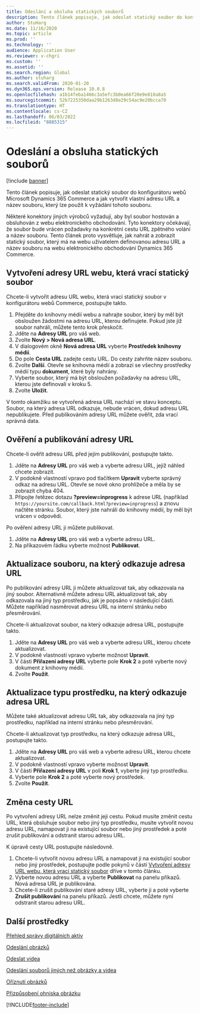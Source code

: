 ```yaml
---
title: Odeslání a obsluha statických souborů
description: Tento článek popisuje, jak odeslat statický soubor do konfigurátoru webů Microsoft Dynamics 365 Commerce a jak vytvořit vlastní adresu URL a název souboru, který lze použít k vyžádání tohoto souboru.
author: StuHarg
ms.date: 11/16/2020
ms.topic: article
ms.prod: ''
ms.technology: ''
audience: Application User
ms.reviewer: v-chgri
ms.custom: ''
ms.assetid: ''
ms.search.region: Global
ms.author: stuharg
ms.search.validFrom: 2020-01-20
ms.dyn365.ops.version: Release 10.0.8
ms.openlocfilehash: a1b14feba1466c3a5efc3b0ea66f20e9e818a8a5
ms.sourcegitcommit: 52b7225350daa29b1263d8e29c54ac9e20bcca70
ms.translationtype: HT
ms.contentlocale: cs-CZ
ms.lasthandoff: 06/03/2022
ms.locfileid: "8885315"
---
```

# <a name="upload-and-serve-static-files"></a>Odeslání a obsluha statických souborů

[!include [banner](includes/banner.md)]

Tento článek popisuje, jak odeslat statický soubor do konfigurátoru webů Microsoft Dynamics 365 Commerce a jak vytvořit vlastní adresu URL a název souboru, který lze použít k vyžádání tohoto souboru.

Některé konektory jiných výrobců vyžadují, aby byl soubor hostován a obsluhován z webu elektronického obchodování. Tyto konektory očekávají, že soubor bude vrácen požadavky na konkrétní cestu URL zpětného volání a název souboru. Tento článek proto vysvětluje, jak nahrát a zobrazit statický soubor, který má na webu uživatelem definovanou adresu URL a název souboru na webu elektronického obchodování Dynamics 365 Commerce.

## <a name="create-a-site-url-that-returns-a-static-file"></a>Vytvoření adresy URL webu, která vrací statický soubor

Chcete-li vytvořit adresu URL webu, která vrací statický soubor v konfigurátoru webů Commerce, postupujte takto.

1. Přejděte do knihovny médií webu a nahrajte soubor, který by měl být obsloužen žádostmi na adresu URL, kterou definujete. Pokud jste již soubor nahráli, můžete tento krok přeskočit.
1. Jděte na **Adresy URL** pro váš web.
1. Zvolte **Nový \> Nová adresa URL**.
1. V dialogovém okně **Nová adresa URL** vyberte **Prostředek knihovny médií**.
1. Do pole **Cesta URL** zadejte cestu URL. Do cesty zahrňte název souboru.
1. Zvolte **Další**. Otevře se knihovna médií a zobrazí se všechny prostředky médií typu **dokument**, které byly nahrány.
1. Vyberte soubor, který má být obsloužen požadavky na adresu URL, kterou jste definovali v kroku 5.
1. Zvolte **Uložit**.

V tomto okamžiku se vytvořená adresa URL nachází ve stavu konceptu. Soubor, na který adresa URL odkazuje, nebude vrácen, dokud adresu URL nepublikujete. Před publikováním adresy URL můžete ověřit, zda vrací správná data.

## <a name="validate-and-publish-a-url"></a>Ověření a publikování adresy URL

Chcete-li ověřit adresu URL před jejím publikování, postupujte takto.

1. Jděte na **Adresy URL** pro váš web a vyberte adresu URL, jejíž náhled chcete zobrazit.
2. V podokně vlastností vpravo pod tlačítkem **Upravit** vyberte správný odkaz na adresu URL. Otevře se nové okno prohlížeče a měla by se zobrazit chyba 404.
3. Připojte řetězec dotazu **?preview=inprogress** k adrese URL (například `https://yoursite.com/callback.html?preview=inprogress`) a znovu načtěte stránku. Soubor, který jste nahráli do knihovny médií, by měl být vrácen v odpovědi.

Po ověření adresy URL ji můžete publikovat.

1. Jděte na **Adresy URL** pro váš web a vyberte adresu URL.
2. Na příkazovém řádku vyberte možnost **Publikovat**.

## <a name="update-the-file-that-a-url-points-to"></a>Aktualizace souboru, na který odkazuje adresa URL

Po publikování adresy URL ji můžete aktualizovat tak, aby odkazovala na jiný soubor. Alternativně můžete adresu URL aktualizovat tak, aby odkazovala na jiný typ prostředku, jak je popsáno v následující části. Můžete například nasměrovat adresu URL na interní stránku nebo přesměrování.

Chcete-li aktualizovat soubor, na který odkazuje adresa URL, postupujte takto.

1. Jděte na **Adresy URL** pro váš web a vyberte adresu URL, kterou chcete aktualizovat.
1. V podokně vlastností vpravo vyberte možnost **Upravit**.
1. V části **Přiřazení adresy URL** vyberte pole **Krok 2** a poté vyberte nový dokument z knihovny médií.
1. Zvolte **Použít**.

## <a name="update-the-asset-type-that-a-url-points-to"></a>Aktualizace typu prostředku, na který odkazuje adresa URL

Můžete také aktualizovat adresu URL tak, aby odkazovala na jiný typ prostředku, například na interní stránku nebo přesměrování.

Chcete-li aktualizovat typ prostředku, na který odkazuje adresa URL, postupujte takto.

1. Jděte na **Adresy URL** pro váš web a vyberte adresu URL, kterou chcete aktualizovat.
1. V podokně vlastností vpravo vyberte možnost **Upravit**.
1. V části **Přiřazení adresy URL** v poli **Krok 1**, vyberte jiný typ prostředku.
1. Vyberte pole **Krok 2** a poté vyberte nový prostředek.
1. Zvolte **Použít**.

## <a name="change-the-url-path"></a>Změna cesty URL

Po vytvoření adresy URL nelze změnit její cestu. Pokud musíte změnit cestu URL, která obsluhuje soubor nebo jiný typ prostředku, musíte vytvořit novou adresu URL, namapovat ji na existující soubor nebo jiný prostředek a poté zrušit publikování a odstranit starou adresu URL.

K úpravě cesty URL postupujte následovně.

1. Chcete-li vytvořit novou adresu URL a namapovat ji na existující soubor nebo jiný prostředek, postupujte podle pokynů v části [Vytvoření adresy URL webu, která vrací statický soubor](#create-a-site-url-that-returns-a-static-file) dříve v tomto článku.
1. Vyberte novou adresu URL a vyberte **Publikovat** na panelu příkazů. Nová adresa URL je publikována.
1. Chcete-li zrušit publikování staré adresy URL, vyberte ji a poté vyberte **Zrušit publikování** na panelu příkazů. Jestli chcete, můžete nyní odstranit starou adresu URL.

## <a name="additional-resources"></a>Další prostředky

[Přehled správy digitálních aktiv](dam-overview.md)

[Odeslání obrázků](dam-upload-images.md)

[Odeslat videa](dam-upload-video.md)

[Odeslání souborů jiných než obrázky a videa](dam-upload-files.md)

[Oříznutí obrázků](dam-crop-images.md)

[Přizpůsobení ohniska obrázku](dam-custom-focal-point.md)


[!INCLUDE[footer-include](../includes/footer-banner.md)]